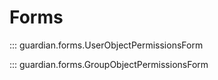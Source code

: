# Forms

::: guardian.forms.UserObjectPermissionsForm

::: guardian.forms.GroupObjectPermissionsForm
